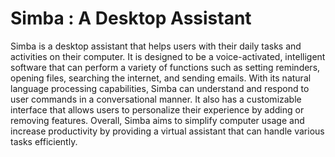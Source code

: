 # Simba : A Desktop Assistant
Simba is a desktop assistant that helps users with their daily tasks and activities on their computer. It is designed to be a voice-activated, intelligent software that can perform a variety of functions such as setting reminders, opening files, searching the internet, and sending emails. With its natural language processing capabilities, Simba can understand and respond to user commands in a conversational manner. It also has a customizable interface that allows users to personalize their experience by adding or removing features. Overall, Simba aims to simplify computer usage and increase productivity by providing a virtual assistant that can handle various tasks efficiently.
